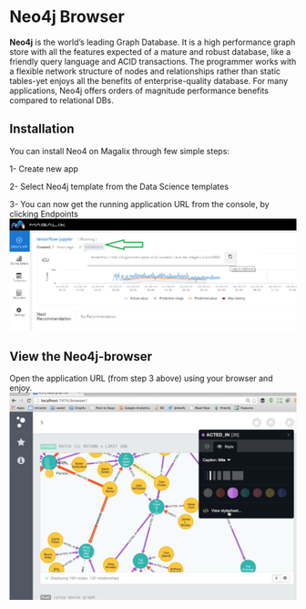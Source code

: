 # Neo4j Browser
**Neo4j** is the world’s leading Graph Database. It is a high performance graph store with all the features expected of a mature and robust database, like a friendly query language and ACID transactions. The programmer works with a flexible network structure of nodes and relationships rather than static tables-yet enjoys all the benefits of enterprise-quality database. For many applications, Neo4j offers orders of magnitude performance benefits compared to relational DBs.


## Installation
You can install Neo4 on Magalix through few simple steps:

1- Create new app

2- Select Neo4j template from the Data Science templates

3- You can now get the running application URL from the console, by clicking Endpoints 
![Application Endpoints](../../docs/resources/mgx_endpoint.png "Application Endpoints")


## View the Neo4j-browser
Open the application URL (from step 3 above) using your browser and enjoy.
![Neo4j-browser](../../docs/resources/neo4j-browser.png "Neo4j-browser")
